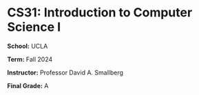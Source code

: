 # CS31: Introduction to Computer Science I

**School:** UCLA

**Term:** Fall 2024

**Instructor:** Professor David A. Smallberg

**Final Grade:** A
